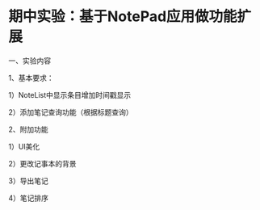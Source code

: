 # 期中实验：基于NotePad应用做功能扩展

一、实验内容

1、基本要求：

1）NoteList中显示条目增加时间戳显示

2）添加笔记查询功能（根据标题查询）

2、附加功能

1）UI美化

2）更改记事本的背景

3）导出笔记

4）笔记排序
